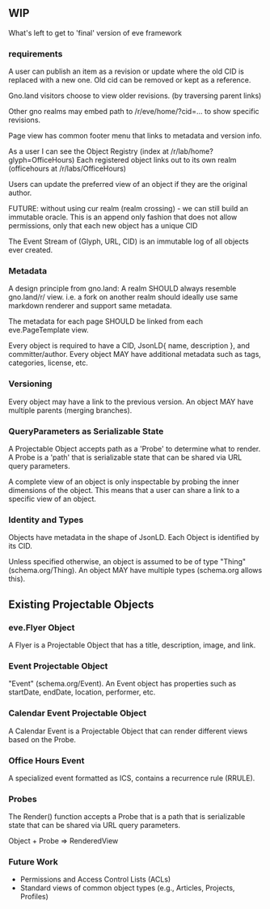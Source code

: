 WIP
--- 

What's left to get to 'final' version of eve framework

### requirements

A user can publish an item as a revision or update where the old CID is replaced with a new one.
Old cid can be removed or kept as a reference.

Gno.land visitors choose to view older revisions. (by traversing parent links)

Other gno realms may embed path to /r/eve/home/?cid=... to show specific revisions.

Page view has common footer menu that links to metadata and version info.


As a user I can see the Object Registry (index at /r/lab/home?glyph=OfficeHours)
Each registered object links out to its own realm (officehours at /r/labs/OfficeHours)

Users can update the preferred view of an object if they are the original author.

FUTURE: without using cur realm (realm crossing) - we can still build an immutable oracle.
This is an append only fashion that does not allow permissions, only that each new object has a unique CID

The Event Stream of (Glyph, URL, CID) is an immutable log of all objects ever created.

### Metadata

A design principle from gno.land: A realm SHOULD always resemble gno.land/r/ view.
i.e. a fork on another realm should ideally use same markdown renderer and support same metadata.

The metadata for each page SHOULD be linked from each eve.PageTemplate view.

Every object is required to have a CID, JsonLD{ name, description }, and committer/author.
Every object MAY have additional metadata such as tags, categories, license, etc.

### Versioning

Every object may have a link to the previous version.
An object MAY have multiple parents (merging branches).

### QueryParameters as Serializable State

A Projectable Object accepts path as a 'Probe' to determine what to render.
A Probe is a 'path' that is serializable state that can be shared via URL query parameters.

A complete view of an object is only inspectable by probing the inner dimensions of the object.
This means that a user can share a link to a specific view of an object. 

### Identity and Types

Objects have metadata in the shape of JsonLD.
Each Object is identified by its CID.

Unless specified otherwise, an object is assumed to be of type "Thing" (schema.org/Thing).
An object MAY have multiple types (schema.org allows this).

## Existing Projectable Objects

### eve.Flyer Object
A Flyer is a Projectable Object that has a title, description, image, and link.

### Event Projectable Object
"Event" (schema.org/Event).
An Event object has properties such as startDate, endDate, location, performer, etc.

### Calendar Event Projectable Object
A Calendar Event is a Projectable Object that can render different views based on the Probe.

### Office Hours Event
A specialized event formatted as ICS, contains a recurrence rule (RRULE).

### Probes

The Render() function accepts a Probe that is a path that is serializable state that can be shared via URL query parameters.

Object + Probe => RenderedView

### Future Work
- Permissions and Access Control Lists (ACLs) 
- Standard views of common object types (e.g., Articles, Projects, Profiles)
